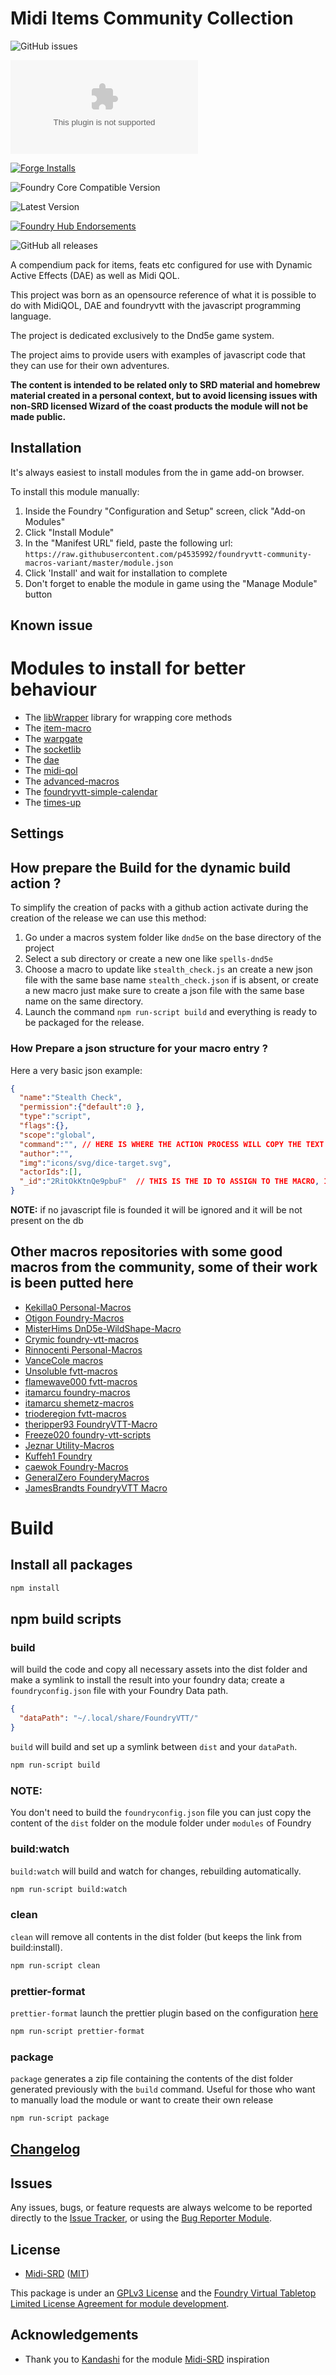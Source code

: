 # Midi Items Community Collection

![GitHub issues](https://img.shields.io/github/issues-raw/p4535992/foundryvtt-community-macros-variant?style=for-the-badge)

![Latest Release Download Count](https://img.shields.io/github/downloads/p4535992/foundryvtt-community-macros-variant/latest/module.zip?color=2b82fc&label=DOWNLOADS&style=for-the-badge)

[![Forge Installs](https://img.shields.io/badge/dynamic/json?label=Forge%20Installs&query=package.installs&suffix=%25&url=https%3A%2F%2Fforge-vtt.com%2Fapi%2Fbazaar%2Fpackage%2Fmidi-items-community&colorB=006400&style=for-the-badge)](https://forge-vtt.com/bazaar#package=midi-items-community)

![Foundry Core Compatible Version](https://img.shields.io/badge/dynamic/json.svg?url=https%3A%2F%2Fraw.githubusercontent.com%2Fp4535992%2Ffoundryvtt-community-macros-variant%2Fmaster%2Fsrc%2Fmodule.json&label=Foundry%20Version&query=$.compatibleCoreVersion&colorB=orange&style=for-the-badge)

![Latest Version](https://img.shields.io/badge/dynamic/json.svg?url=https%3A%2F%2Fraw.githubusercontent.com%2Fp4535992%2Ffoundryvtt-community-macros-variant%2Fmaster%2Fsrc%2Fmodule.json&label=Latest%20Release&prefix=v&query=$.version&colorB=red&style=for-the-badge)

[![Foundry Hub Endorsements](https://img.shields.io/endpoint?logoColor=white&url=https%3A%2F%2Fwww.foundryvtt-hub.com%2Fwp-json%2Fhubapi%2Fv1%2Fpackage%2Fmidi-items-community%2Fshield%2Fendorsements&style=for-the-badge)](https://www.foundryvtt-hub.com/package/midi-items-community/)

![GitHub all releases](https://img.shields.io/github/downloads/p4535992/foundryvtt-community-macros-variant/total?style=for-the-badge)

A compendium pack for items, feats etc configured for use with Dynamic Active Effects (DAE) as well as Midi QOL.

This project was born as an opensource reference of what it is possible to do with MidiQOL, DAE and foundryvtt with the javascript programming language.

The project is dedicated exclusively to the Dnd5e game system.

The project aims to provide users with examples of javascript code that they can use for their own adventures.

**The content is intended to be related only to SRD material and homebrew material created in a personal context, but to avoid licensing issues with non-SRD licensed Wizard of the coast products the module will not be made public.**

## Installation

It's always easiest to install modules from the in game add-on browser.

To install this module manually:
1.  Inside the Foundry "Configuration and Setup" screen, click "Add-on Modules"
2.  Click "Install Module"
3.  In the "Manifest URL" field, paste the following url:
`https://raw.githubusercontent.com/p4535992/foundryvtt-community-macros-variant/master/module.json`
4.  Click 'Install' and wait for installation to complete
5.  Don't forget to enable the module in game using the "Manage Module" button

## Known issue

# Modules to install for better behaviour

- The [libWrapper](https://github.com/ruipin/fvtt-lib-wrapper) library for wrapping core methods
- The [item-macro](https://github.com/Kekilla0/Item-Macro)
- The [warpgate](https://github.com/trioderegion/warpgate)
- The [socketlib]()
- The [dae](https://gitlab.com/tposney/dae/)
- The [midi-qol](https://gitlab.com/tposney/midi-qol)
- The [advanced-macros](https://github.com/League-of-Foundry-Developers/fvtt-advanced-macros)
- The [foundryvtt-simple-calendar](https://github.com/vigoren/foundryvtt-simple-calendar)
- The [times-up](https://gitlab.com/tposney/times-up/raw/master/package/module.json)

## Settings

## How prepare the Build for the dynamic build action ?

To simplify the creation of packs with a github action activate during the creation of the release we can use this method:

1. Go under a macros system folder like `dnd5e` on the base directory of the project
2. Select a sub directory or create a new one like `spells-dnd5e`
3. Choose a macro to update like `stealth_check.js` an create a new json file with the same base name `stealth_check.json` if is absent, or create a new macro just make sure to create a json file with the same base name on the same directory.
4. Launch the command `npm run-script build` and everything is ready to be packaged for the release.

### How Prepare a json structure for your macro entry ?

Here a very basic json example:

```json
{
  "name":"Stealth Check",
  "permission":{"default":0 },
  "type":"script",
  "flags":{},
  "scope":"global",
  "command":"", // HERE IS WHERE THE ACTION PROCESS WILL COPY THE TEXT OF THE MACRO (THE JAVASCRIPT FILE)
  "author":"",
  "img":"icons/svg/dice-target.svg",
  "actorIds":[],
  "_id":"2RitOkKtnQe9pbuF"  // THIS IS THE ID TO ASSIGN TO THE MACRO, IS OPTIONAL BUT ESSENTIAL IF YOU WANT TO MAINTAIN THE REFERENCE OR NEDB WILL CREATE A NEW ONE
}
```

**NOTE:** if no javascript file is founded it will be ignored and it will be not present on the db


## Other macros repositories with some good macros from the community, some of their work is been putted here

- [Kekilla0 Personal-Macros](https://github.com/Kekilla0/Personal-Macros)
- [Otigon Foundry-Macros](https://github.com/otigon/Foundry-Macros)
- [MisterHims DnD5e-WildShape-Macro](https://github.com/MisterHims/DnD5e-WildShape-Macro)
- [Crymic foundry-vtt-macros](https://gitlab.com/crymic/foundry-vtt-macros)
- [Rinnocenti Personal-Macros](https://github.com/rinnocenti/Personal-Macros)
- [VanceCole macros](https://github.com/VanceCole/macros)
- [Unsoluble fvtt-macros](https://github.com/unsoluble/fvtt-macros)
- [flamewave000 fvtt-macros](https://github.com/flamewave000/fvtt-macros)
- [itamarcu foundry-macros](https://github.com/itamarcu/foundry-macros)
- [itamarcu shemetz-macros](https://github.com/itamarcu/shemetz-macros)
- [trioderegion fvtt-macros](https://github.com/trioderegion/fvtt-macros)
- [theripper93 FoundryVTT-Macro](https://github.com/theripper93/FoundryVTT-Macros)
- [Freeze020 foundry-vtt-scripts](https://gitlab.com/Freeze020/foundry-vtt-scripts)
- [Jeznar Utility-Macros](https://github.com/Jeznar/Utility-Macros)
- [Kuffeh1 Foundry](https://github.com/Kuffeh1/Foundry)
- [caewok Foundry-Macros](https://github.com/caewok/Foundry-Macros)
- [GeneralZero FounderyMacros](https://github.com/GeneralZero/FounderyMacros)
- [JamesBrandts FoundryVTT Macro](https://github.com/JamesBrandts/FoundryVTT)

# Build

## Install all packages

```bash
npm install
```
## npm build scripts

### build

will build the code and copy all necessary assets into the dist folder and make a symlink to install the result into your foundry data; create a
`foundryconfig.json` file with your Foundry Data path.

```json
{
  "dataPath": "~/.local/share/FoundryVTT/"
}
```

`build` will build and set up a symlink between `dist` and your `dataPath`.

```bash
npm run-script build
```

### NOTE:

You don't need to build the `foundryconfig.json` file you can just copy the content of the `dist` folder on the module folder under `modules` of Foundry

### build:watch

`build:watch` will build and watch for changes, rebuilding automatically.

```bash
npm run-script build:watch
```

### clean

`clean` will remove all contents in the dist folder (but keeps the link from build:install).

```bash
npm run-script clean
```

### prettier-format

`prettier-format` launch the prettier plugin based on the configuration [here](./.prettierrc)

```bash
npm run-script prettier-format
```

### package

`package` generates a zip file containing the contents of the dist folder generated previously with the `build` command. Useful for those who want to manually load the module or want to create their own release

```bash
npm run-script package
```

## [Changelog](./Changelog.md)

## Issues

Any issues, bugs, or feature requests are always welcome to be reported directly to the [Issue Tracker](https://github.com/p4535992/foundryvtt-community-macros-variant/issues ), or using the [Bug Reporter Module](https://foundryvtt.com/packages/bug-reporter/).

## License

- [Midi-SRD](https://github.com/kandashi/midi-srd) ([MIT](https://github.com/kandashi/midi-srd/blob/master/LICENSE))

This package is under an [GPLv3 License](LICENSE) and the [Foundry Virtual Tabletop Limited License Agreement for module development](https://foundryvtt.com/article/license/).

## Acknowledgements

- Thank you to [Kandashi](https://github.com/kandashi) for the module [Midi-SRD](https://github.com/kandashi/midi-srd) inspiration

